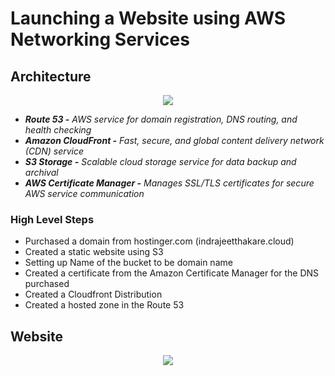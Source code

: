 # Launching a Website using AWS Networking Services

## Architecture

<p align="center">
  <img src="https://github.com/IndraT97/launched-Website-using-AWS-Services/blob/master/Architecture.png">
</p>

* ***Route 53 -*** *AWS service for domain registration, DNS routing, and health checking*
* ***Amazon CloudFront -*** *Fast, secure, and global content delivery network (CDN) service*
* ***S3 Storage -*** *Scalable cloud storage service for data backup and archival*
* ***AWS Certificate Manager -*** *Manages SSL/TLS certificates for secure AWS service communication*

### High Level Steps

- Purchased a domain from hostinger.com (indrajeetthakare.cloud)
- Created a static website using S3
- Setting up Name of the bucket to be domain name
- Created a certificate from the Amazon Certificate Manager for the DNS purchased
- Created a Cloudfront Distribution
- Created a hosted zone in the Route 53

## Website

<p align="center">
  <img src="https://github.com/IndraT97/launched-Website-using-AWS-Services/blob/master/Website.png">
</p>
